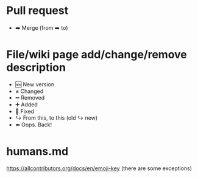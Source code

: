 # Pull request
- ➡️ Merge (from ➡️ to)
# File/wiki page add/change/remove description
- 🆕 New version
- ± Changed
- ➖ Removed
- ➕ Added
- 🔨 Fixed
- ↪️ From this, to this (old ↪️ new)
- ⬅️ Oops. Back!
# humans.md
https://allcontributors.org/docs/en/emoji-key (there are some exceptions)
